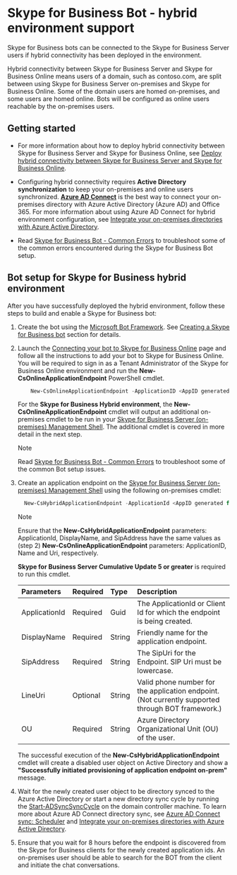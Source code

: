 # Skype for Business Bot - hybrid environment support

Skype for Business bots can be connected to the Skype for Business Server users if hybrid connectivity has been deployed in the environment. 

Hybrid connectivity between Skype for Business Server and Skype for Business Online means users of a domain, such as contoso.com, are split between using Skype for Business Server on-premises and Skype for Business Online. Some of the domain users are homed on-premises, and some users are homed online. Bots will be configured as online users reachable by the on-premises users.  

## Getting started 

- For more information about how to deploy hybrid connectivity between Skype for Business Server and Skype for Business Online, see [Deploy hybrid connectivity between Skype for Business Server and Skype for Business Online](https://docs.microsoft.com/en-us/skypeforbusiness/skype-for-business-hybrid-solutions/deploy-hybrid-connectivity/deploy-hybrid-connectivity). 

- Configuring hybrid connectivity requires **Active Directory synchronization** to keep your on-premises and online users synchronized.  **[Azure AD Connect](https://docs.microsoft.com/en-us/azure/active-directory/connect/active-directory-aadconnect)** is the best way to connect your on-premises directory with Azure Active Directory (Azure AD) and Office 365. For more information about using Azure AD Connect for hybrid environment configuration, see [Integrate your on-premises directories with Azure Active Directory](https://docs.microsoft.com/en-us/azure/active-directory/connect/active-directory-aadconnect).

- Read [Skype for Business Bot - Common Errors](Bot-Common-Errors.md) to troubleshoot some of the common errors encountered during the Skype for Business Bot setup.


## Bot setup for Skype for Business hybrid environment 

After you have successfully deployed the hybrid environment, follow these steps to build and enable a Skype for Business bot:

1. Create the bot using the [Microsoft Bot Framework](https://dev.botframework.com/). See [Creating a Skype for Business bot](overview.md#creating-a-skype-for-business-bot) section for details. 

2. Launch the [Connecting your bot to Skype for Business Online](https://skypeappregistration.azurewebsites.net/bot/29415286-5a43-4a00-9dc5-bcbc2ce1f59e) page and follow all the instructions to add your bot to Skype for Business Online. You will be required to sign in as a Tenant Administrator of the Skype for Business Online environment and run the **New-CsOnlineApplicationEndpoint** PowerShell cmdlet.

    ```powershell
        New-CsOnlineApplicationEndpoint -ApplicationID <AppID generated from Bot Framework Portal like 41ec7d50-ba91-1207-73ee-136b88859725> -Name <NameOfTheBot> -Uri sip:<bothandle@yourdomain.com>
    ```

    For the **Skype for Business Hybrid environment**, the **New-CsOnlineApplicationEndpoint** cmdlet will output an additional on-premises cmdlet to be run in your [Skype for Business Server (on-premises) Management Shell](https://technet.microsoft.com/en-us/library/gg398474.aspx). The additional cmdlet is covered in more detail in the next step.

    > [!NOTE] 
    > Read [Skype for Business Bot - Common Errors](Bot-Common-Errors.md) to troubleshoot some of the common Bot setup issues. 
 
3. Create an application endpoint on the [Skype for Business Server (on-premises) Management Shell](https://technet.microsoft.com/en-us/library/gg398474.aspx) using the following on-premises cmdlet:  

    ```powershell
      New-CsHybridApplicationEndpoint -ApplicationId <AppID generated from Bot Framework Portal like 41ec7d50-ba91-1208-73ee-136b88859725> -DisplayName <NameOfTheBot> -SipAddress sip:<bothandle@yourdomain.com> –OU <ou=Redmond,dc=litwareinc,dc=com>
    ```

    > [!NOTE] 
    > Ensure that the **New-CsHybridApplicationEndpoint** parameters: ApplicationId, DisplayName, and SipAddress have the same values as (step 2) **New-CsOnlineApplicationEndpoint** parameters: ApplicationID, Name and Uri, respectively.
    >
    > **Skype for Business Server Cumulative Update 5 or greater** is required to run this cmdlet.

    |**Parameters**|**Required**|**Type**|**Description**|
    |:-----|:-----|:-----|:-----|
    |ApplicationId|Required|Guid|The ApplicationId or Client Id for which the endpoint is being created.|
    |DisplayName|Required|String|Friendly name for the application endpoint.|
    |SipAddress|Required|String|The SipUri for the Endpoint. SIP Uri must be lowercase.|
    |LineUri|Optional|String|Valid phone number for the application endpoint. (Not currently supported through BOT framework.)|
    |OU|Required|String|Azure Directory Organizational Unit (OU) of the user.|

    The successful execution of the **New-CsHybridApplicationEndpoint** cmdlet will create a disabled user object on Active Directory and show a **"Successfully initiated provisioning of application endpoint on-prem"** message.


4. Wait for the newly created user object to be directory synced to the Azure Active Directory or start a new directory sync cycle by running the [Start-ADSyncSyncCycle](https://docs.microsoft.com/en-us/azure/active-directory/connect/active-directory-aadconnectsync-feature-scheduler#start-the-scheduler) on the domain controller machine. To learn more about Azure AD Connect directory sync, see [Azure AD Connect sync: Scheduler](https://docs.microsoft.com/en-us/azure/active-directory/connect/active-directory-aadconnectsync-feature-scheduler) and [Integrate your on-premises directories with Azure Active Directory](https://docs.microsoft.com/en-us/azure/active-directory/connect/active-directory-aadconnect).

5. Ensure that you wait for 8 hours before the endpoint is discovered from the Skype for Business clients for the newly created application ids. An on-premises user should be able to search for the BOT from the client and initiate the chat conversations. 
